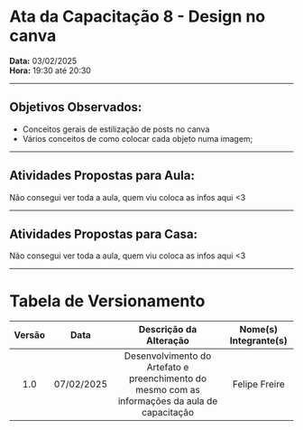 # Ata da Capacitação 8 - Design no canva

**Data:** 03/02/2025  
**Hora:** 19:30 até 20:30 

---

## Objetivos Observados:

- Conceitos gerais de estilização de posts no canva
- Vários conceitos de como colocar cada objeto numa imagem;

---
## Atividades Propostas para Aula:

Não consegui ver toda a aula, quem viu coloca as infos aqui <3

---
## Atividades Propostas para Casa:

Não consegui ver toda a aula, quem viu coloca as infos aqui <3

---
# Tabela de Versionamento 

| Versão | Data | Descrição da Alteração | Nome(s) Integrante(s) |
| :----: | :--: | :--------------------: | :-------------------: |
| 1.0 | 07/02/2025 | Desenvolvimento do Artefato e preenchimento do mesmo com as informações da aula de capacitação | Felipe Freire |